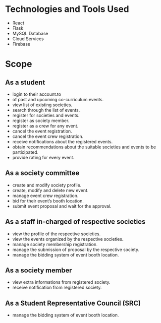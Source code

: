 # Technologies and Tools Used
* React
* Flask
* MySQL Database
* Cloud Services
* Firebase

# Scope

## As a student 
* login to their account.to
* of past and upcoming co-curriculum events.
* view list of existing societies.
* search through the list of events. 
* register for societies and events.
* register as society member.
* register as a crew for any event.
* cancel the event registration. 
* cancel the event crew registration. 
* receive notifications about the registered events.
* obtain recommendations about the suitable societies and events to be participated. 
* provide rating for every event.

## As a society committee
* create and modify society profile.
* create, modify and delete new event.
* manage event crew registration.
* bid for their event’s booth location.
* submit event proposal and wait for the approval. 

## As a staff in-charged of respective societies
* view the profile of the respective societies.
* view the events organized by the respective societies. 
* manage society membership registration.
* manage the submission of proposal by the respective society. 
* manage the bidding system of event booth location.

## As a society member
* view extra informations from registered society. 
* receive notification from registered society. 

## As a Student Representative Council (SRC)
* manage the bidding system of event booth location.
